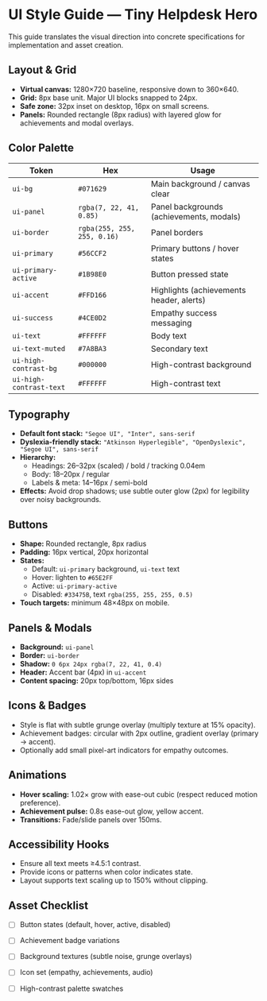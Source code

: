 # UI Style Guide — Tiny Helpdesk Hero

This guide translates the visual direction into concrete specifications for implementation and asset creation.

## Layout & Grid
- **Virtual canvas:** 1280×720 baseline, responsive down to 360×640.
- **Grid:** 8px base unit. Major UI blocks snapped to 24px.
- **Safe zone:** 32px inset on desktop, 16px on small screens.
- **Panels:** Rounded rectangle (8px radius) with layered glow for achievements and modal overlays.

## Color Palette
| Token | Hex | Usage |
|-------|-----|-------|
| `ui-bg` | `#071629` | Main background / canvas clear |
| `ui-panel` | `rgba(7, 22, 41, 0.85)` | Panel backgrounds (achievements, modals) |
| `ui-border` | `rgba(255, 255, 255, 0.16)` | Panel borders |
| `ui-primary` | `#56CCF2` | Primary buttons / hover states |
| `ui-primary-active` | `#1B98E0` | Button pressed state |
| `ui-accent` | `#FFD166` | Highlights (achievements header, alerts) |
| `ui-success` | `#4CE0D2` | Empathy success messaging |
| `ui-text` | `#FFFFFF` | Body text |
| `ui-text-muted` | `#7A8BA3` | Secondary text |
| `ui-high-contrast-bg` | `#000000` | High-contrast background |
| `ui-high-contrast-text` | `#FFFFFF` | High-contrast text |

## Typography
- **Default font stack:** `"Segoe UI", "Inter", sans-serif`
- **Dyslexia-friendly stack:** `"Atkinson Hyperlegible", "OpenDyslexic", "Segoe UI", sans-serif`
- **Hierarchy:**
  - Headings: 26–32px (scaled) / bold / tracking 0.04em
  - Body: 18–20px / regular
  - Labels & meta: 14–16px / semi-bold
- **Effects:** Avoid drop shadows; use subtle outer glow (2px) for legibility over noisy backgrounds.

## Buttons
- **Shape:** Rounded rectangle, 8px radius
- **Padding:** 16px vertical, 20px horizontal
- **States:**
  - Default: `ui-primary` background, `ui-text` text
  - Hover: lighten to `#65E2FF`
  - Active: `ui-primary-active`
  - Disabled: `#33475B`, text `rgba(255, 255, 255, 0.5)`
- **Touch targets:** minimum 48×48px on mobile.

## Panels & Modals
- **Background:** `ui-panel`
- **Border:** `ui-border`
- **Shadow:** `0 6px 24px rgba(7, 22, 41, 0.4)`
- **Header:** Accent bar (4px) in `ui-accent`
- **Content spacing:** 20px top/bottom, 16px sides

## Icons & Badges
- Style is flat with subtle grunge overlay (multiply texture at 15% opacity).
- Achievement badges: circular with 2px outline, gradient overlay (primary → accent).
- Optionally add small pixel-art indicators for empathy outcomes.

## Animations
- **Hover scaling:** 1.02× grow with ease-out cubic (respect reduced motion preference).
- **Achievement pulse:** 0.8s ease-out glow, yellow accent.
- **Transitions:** Fade/slide panels over 150ms.

## Accessibility Hooks
- Ensure all text meets ≥4.5:1 contrast.
- Provide icons or patterns when color indicates state.
- Layout supports text scaling up to 150% without clipping.

## Asset Checklist
- [ ] Button states (default, hover, active, disabled)
- [ ] Achievement badge variations
- [ ] Background textures (subtle noise, grunge overlays)
- [ ] Icon set (empathy, achievements, audio)
- [ ] High-contrast palette swatches

